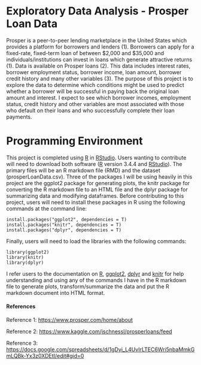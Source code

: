 # Exploratory Data Analysis - Prosper Loan Data
Prosper is a peer-to-peer lending marketplace in the United States which provides a platform for borrowers and lenders (1).  Borrowers can apply for a fixed-rate, fixed-term loan of between $2,000 and $35,000 and individuals/institutions can invest in loans which generate attractive returns (1).  Data is available on Prosper loans (2).  This data includes interest rates, borrower employment status, borrower income, loan amount, borrower credit history and many other variables (3).  The purpose of this project is to explore the data to determine which conditions might be used to predict whether a borrower will be successful in paying back the original loan amount and interest.  I expect to see which borrower incomes, employment status, credit history and other variables are most associated with those who default on their loans and who successfully complete their loan payments.

# Programming Environment
This project is completed using [R](https://www.r-project.org/) in [RStudio](https://www.rstudio.com/).  Users wanting to contribute will need to download both software ([R](https://cran.r-project.org/) version 3.4.4 and [RStudio](https://www.rstudio.com/products/rstudio/download/)).  The primary files will be an R markdown file (RMD) and the dataset (prosperLoanData.csv).  Three of the packages I will be using heavily in this project are the ggplot2 package for generating plots, the knitr package for converting the R markdown file to an HTML file and the dplyr package for summarizing data and modifying dataframes.  Before contributing to this project, users will need to install these packages in R using the following commands at the command line:   
```
install.packages("ggplot2", dependencies = T)
install.packages("knitr", dependencies = T)
install.packages("dplyr", dependencies = T)
```
Finally, users will need to load the libraries with the following commands:

```
library(ggplot2)
library(knitr)
library(dplyr)
```
I refer users to the documentation on [R](https://cran.r-project.org/manuals.html), [ggplot2](http://ggplot2.tidyverse.org/reference/), [dplyr](https://dplyr.tidyverse.org/) and [knitr](https://yihui.name/knitr/demo/manual/) for help understanding and using any of the commands I have in the R markdown file to generate plots, transform/summarize the data and put the R markdown document into HTML format.


####                       **References**
Reference 1: https://www.prosper.com/home/about

Reference 2: https://www.kaggle.com/jschnessl/prosperloans/feed

Reference 3: https://docs.google.com/spreadsheets/d/1gDyi_L4UvIrLTEC6Wri5nbaMmkGmLQBk-Yx3z0XDEtI/edit#gid=0
